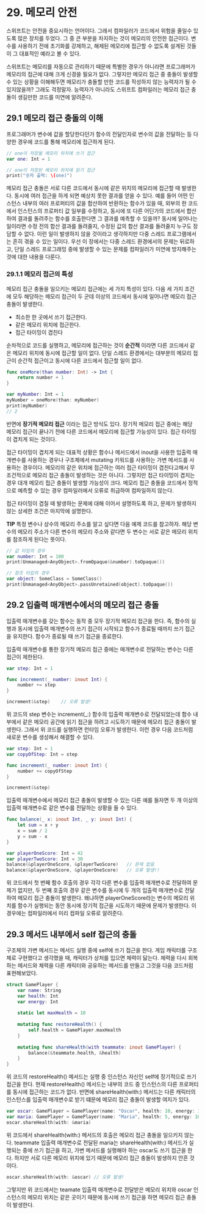 # 29. 메모리 안전

스위프트는 안전을 중요시하는 언어이다. 그래서 컴파일러가 코드에서 위험을 줄일수 있도록 많은 장치를 두었다. 그 중 큰 부분을 차지하는 것이 메모리의 안전한 접근이다. 변수를 사용하기 전에 초기화를 강제하고, 해제된 메모리에 접근할 수 없도록 설계된 것들이 그 대표적인 예라고 볼 수 있다.

스위프트는 메모리를 자동으로 관리하기 때문에 특별한 경우가 아니라면 프로그래머가 메모리의 접근에 대해 크게 신경쓸 필요가 없다. 그렇지만 메모리 접근 중 충돌이 발생할 수 있는 상황을 이해해두면 메모리가 충돌할 만한 코드를 작성하지 않는 능력자가 될 수 있지않을까? 그래도 걱정말자. 능력자가 아니라도 스위프트 컴파일러는 메모리 접근 충돌이 생길만한 코드를 미연에 알려준다.

## 29.1 메모리 접근 충돌의 이해

프로그래머가 변수에 값을 할당한다던가 함수의 전달인자로 변수의 값을 전달하는 등 다양한 경우에 코드를 통해 메모리에 접근하게 된다.

```swift
// one이 저장될 메모리 위치에 쓰기 접근
var one: Int = 1

// one이 저장된 메모리 위치에 읽기 접근
print("숫자 출력: \(one)")
```

메모리 접근 충돌은 서로 다른 코드에서 동시에 같은 위치의 메모리에 접근할 때 발생한다. 동시에 여러 접근을 하게 되면 예상치 못한 결과를 얻을 수 있다. 예를 들어 어떤 인스턴스 내부의 여러 프로퍼티의 값을 합산하여 반환하는 함수가 있을 때, 외부의 한 코드에서 인스턴스의 프로퍼티 값 일부를 수정하고, 동시에 또 다른 어딘가의 코드에서 합산하여 결과를 돌려주는 함수를 호출한다면 그 결과를 예측할 수 있을까? 동시에 일어나는 일이라면 수정 전의 합산 결과를 돌려줄지, 수정된 값의 합산 결과를 돌려줄지 누구도 장담할 수 없다. 이런 일이 발생하지 않을 것이라고 생각하지만 다중 스레드 프로그램에서는 흔히 겪을 수 있는 일이다. 우선 이 장에서는 다중 스레드 환경에서의 문제는 뒤로하고, 단일 스레드 프로그래밍 중에 발생할 수 있는 문제를 컴파일러가 미연에 방지해주는 것에 대한 내용을 다룬다.

### 29.1.1 메모리 접근의 특성

메모리 접근 충돌을 일으키는 메모리 접근에는 세 가지 특성이 있다. 다음 세 가지 조건에 모두 해당하는 메모리 접근이 두 군데 이상의 코드에서 동시에 일어나면 메모리 접근 충돌이 발생한다.

* 최소한 한 곳에서 쓰기 접근한다.
* 같은 메모리 위치에 접근한다.
* 접근 타이밍이 겹친다

순차적으로 코드를 실행하고, 메모리에 접근하는 것이 **순간적** 이라면 다른 코드에서 같은 메모리 위치에 동시에 접근할 일이 없다. 단일 스레드 환경에서는 대부분의 메모리 접근이 순간적 접근이고 동시에 다른 코드에서 접근할 일이 없다.

```swift
func oneMore(than number: Int) -> Int {
    return number + 1
}

var myNumber: Int = 1
myNumber = oneMore(than: myNumber)
print(myNumber)
// 2
```

반면에 **장기적 메모리 접근** 이라는 접근 방식도 있다. 장기적 메모리 접근 중에는 해당 메모리 접근이 끝나기 전에 다른 코드에서 메모리에 접근할 가능성이 있다. 접근 타이밍이 겹치게 되는 것이다.

접근 타이밍이 겹치게 되는 대표적 상황은 함수나 메서드에서 inout을 사용한 입출력 매개변수를 사용하는 경우나 구조체에서 mutating 키워드를 사용하는 가변 메서드를 사용하는 경우이다. 메모리의 같은 위치에 접근하는 여러 접근 타이밍이 겹친다고해서 무조건적으로 메모리 접근 충돌이 발생하는 것은 아니다. 그렇지만 접근 타이밍이 겹치는 경우 대개 메모리 접근 충돌이 발생할 가능성이 크다. 메모리 접근 충돌을 코드에서 정적으로 예측할 수 있는 경우 컴파일러에서 오류로 취급하여 컴파일하지 않는다.

접근 타이밍이 겹칠 때 발생하는 문제에 대해 이어서 설명하도록 하고, 문제가 발생하지 않는 상세한 조건은 마지막에 설명한다.

**TIP** 특정 변수나 상수의 메모리 주소를 알고 싶다면 다음 예제 코드를 참고하자. 해당 변수의 메모리 주소가 다른 변수의 메모리 주소와 같다면 두 변수는 서로 같은 메모리 위치를 참조하게 된다는 뜻이다.

```swift
// 값 타입의 경우
var number: Int = 100
print(Unmanaged<AnyObject>.fromOpaque(&number).toOpaque())

// 참조 타입의 경우
var object: SomeClass = SomeClass()
print(Unmanaged<AnyObject>.passUnretained(object).toOpaque())
```

## 29.2 입출력 매개변수에서의 메모리 접근 충돌

입출력 매개변수를 갖는 함수는 동작 중 모두 장기적 메모리 접근을 한다. 즉, 함수의 실행과 동시에 입출력 매개변수의 쓰기 접근이 시작되고 함수가 종료될 때까지 쓰기 접근을 유지한다. 함수가 종료될 때 쓰기 접근을 종료한다.

입출력 매개변수를 통한 장기적 메모리 접근 중에는 매개변수로 전달하는 변수는 다른 접근이 제한된다.

```swift
var step: Int = 1

func increment(_ number: inout Int) {
    number += step
}

increment(&step)    // 오류 발생!
```

위 코드의 step 변수는 increment(_:) 함수의 입출력 매개변수로 전달되었는데 함수 내부에서 같은 메모리 공간에 읽기 접근을 하려고 시도하기 때문에 메모리 접근 충돌이 발생한다. 그래서 위 코드를 실행하면 런타임 오류가 발생한다. 이런 경우 다음 코드처럼 새로운 변수를 생성해서 해결할 수 있다.

```swift
var step: Int = 1
var copyOfStep: Int = step

func increment(_ number: inout Int) {
    number += copyOfStep
}

increment(&step)
```

입출력 매개변수에서 메모리 접근 충돌이 발생할 수 있는 다른 예를 들자면 두 개 이상의 입출력 매개변수로 같은 변수를 전달하는 상황을 들 수 있다.

```swift
func balance(_ x: inout Int, _ y: inout Int) {
    let sum = x + y
    x = sum / 2
    y = sum - x
}

var playerOneScore: Int = 42
var playerTwoScore: Int = 30
balance(&playerOneScore, &playerTwoScore)   // 문제 없음
balance(&playerOneScore, &playerOneScore)   // 오류 발생!!
```

위 코드에서 첫 번째 함수 호출의 경우 각각 다른 변수를 입출력 매개변수로 전달하여 문제가 없지만, 두 번째 호출의 경우 같은 변수를 동시에 두 개의 입출력 매개변수로 전달하여 메모리 접근 충돌이 발생한다. 왜냐하면 playerOneScore라는 변수의 메모리 위치를 함수가 실행되는 동안 동시에 장기적 접근을 시도하기 때문에 문제가 발생한다. 이 경우에는 컴파일러에서 미리 컴파일 오류로 알려준다.

## 29.3 메서드 내부에서 self 접근의 충돌

구조체의 가변 메서드는 메서드 실행 중에 self에 쓰기 접근을 한다. 게임 캐릭터를 구조체로 구현했다고 생각했을 때, 캐릭터가 상처를 입으면 체력이 닳는다. 체력을 다시 회복하는 메서드와 체력을 다른 캐릭터와 공유하는 메서드를 만들고 그것을 다음 코드처럼 표현해보았다.

```swift
struct GamePlayer {
    var name: String
    var health: Int
    var energy: Int
    
    static let maxHealth = 10
    
    mutating func restoreHealth() {
        self.health = GamePlayer.maxHealth
    }
    
    mutating func shareHealth(with teammate: inout GamePlayer) {
        balance(&teammate.health, &health)
    }
}
```

위 코드의 restoreHealth() 메서드는 실행 중 인스턴스 자신인 self에 장기적으로 쓰기 접근을 한다. 현재 restoreHealth() 메서드는 내부의 코드 중 인스턴스의 다른 프로퍼티를 동시에 접근하는 코드가 없다. 반면에 shareHealth(with:) 메서드는 다른 캐릭터의 인스턴스를 입출력 매개변수로 받기 떄문에 메모리 접근 충돌이 발생할 여지가 있다.

```swift
var oscar: GamePlayer = GamePlayer(name: "Oscar", health: 10, energy: 10)
var maria: GamePlayer = GamePlayer(name: "Maria", health: 5, energy: 10)
oscar.shareHealth(with: &maria)
```

위 코드에서 shareHealth(with:) 메서드의 호출은 메모리 접근 충돌을 일으키지 않는다. teammate 입출력 매개변수로 전달된 maria는 shareHealth(with:) 메서드가 실행되는 중에 쓰기 접근을 하고, 가변 메서드를 실행해야 하는 oscar도 쓰기 접근을 한다. 하지만 서로 다른 메모리 위치에 있기 때문에 메모리 접근 충돌이 발생하지 안흔 것이다.

```swift
oscar.shareHealth(with: &oscar) // 오류 발생!
```

그렇지만 위 코드에서는 teamate 입출력 매개변수로 전달받은 메모리 위치와 oscar 인스턴스의 메모리 위치는 같은 곳이기 때문에 동시에 쓰기 접근을 하면 메모리 접근 충돌이 발생한다.

